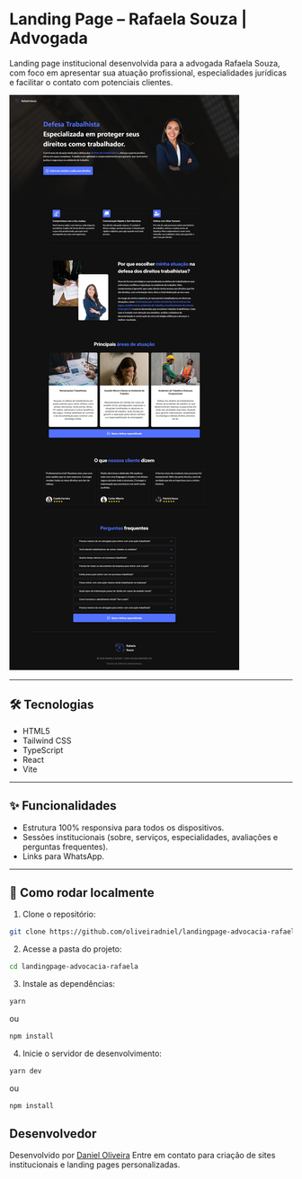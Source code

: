 # Landing Page – Rafaela Souza | Advogada

Landing page institucional desenvolvida para a advogada Rafaela Souza, com foco em apresentar sua atuação profissional, especialidades jurídicas e facilitar o contato com potenciais clientes.

![Captura de tela do site](https://raw.githubusercontent.com/oliveiradniel/landingpage-advocacia-rafaela/refs/heads/main/public/screencapture.png)

---

## 🛠️ Tecnologias

- HTML5
- Tailwind CSS
- TypeScript
- React
- Vite

---

## ✨ Funcionalidades

- Estrutura 100% responsiva para todos os dispositivos.
- Sessões institucionais (sobre, serviços, especialidades, avaliações e perguntas frequentes).
- Links para WhatsApp.

---

## 🚀 Como rodar localmente

1. Clone o repositório:

```bash
git clone https://github.com/oliveiradniel/landingpage-advocacia-rafaela
```

2. Acesse a pasta do projeto:

```bash
cd landingpage-advocacia-rafaela

```

3. Instale as dependências:

```bash
yarn
```

ou

```bash
npm install
```

4. Inicie o servidor de desenvolvimento:

```bash
yarn dev
```

ou

```bash
npm install
```

## Desenvolvedor

Desenvolvido por [Daniel Oliveira](https://www.kadasites.com.br)
Entre em contato para criação de sites institucionais e landing pages personalizadas.
